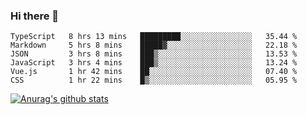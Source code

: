 ### Hi there 👋



<!--
**webB1an/webB1an** is a ✨ _special_ ✨ repository because its `README.md` (this file) appears on your GitHub profile.

Here are some ideas to get you started:

- 🔭 I’m currently working on ...
- 🌱 I’m currently learning ...
- 👯 I’m looking to collaborate on ...
- 🤔 I’m looking for help with ...
- 💬 Ask me about ...
- 📫 How to reach me: ...
- 😄 Pronouns: ...
- ⚡ Fun fact: ...
-->

<!--START_SECTION:waka-->

```text
TypeScript   8 hrs 13 mins   █████████░░░░░░░░░░░░░░░░   35.44 %
Markdown     5 hrs 8 mins    █████▓░░░░░░░░░░░░░░░░░░░   22.18 %
JSON         3 hrs 8 mins    ███▒░░░░░░░░░░░░░░░░░░░░░   13.53 %
JavaScript   3 hrs 4 mins    ███▒░░░░░░░░░░░░░░░░░░░░░   13.24 %
Vue.js       1 hr 42 mins    ██░░░░░░░░░░░░░░░░░░░░░░░   07.40 %
CSS          1 hr 22 mins    █▒░░░░░░░░░░░░░░░░░░░░░░░   05.95 %
```

<!--END_SECTION:waka-->


[![Anurag's github stats](https://github-readme-stats.vercel.app/api?username=webB1an&show_icons=true&theme=radical)](https://github.com/anuraghazra/github-readme-stats)

